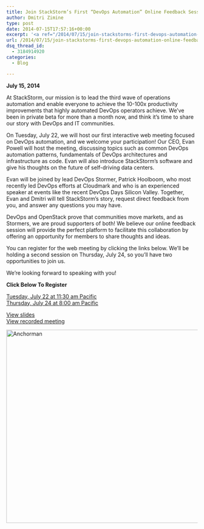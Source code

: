 ```yaml
---
title: Join StackStorm’s First “DevOps Automation” Online Feedback Session July 22
author: Dmitri Zimine
type: post
date: 2014-07-15T17:57:16+00:00
excerpt: '<a ref="/2014/07/15/join-stackstorms-first-devops-automation-online-feedback-session-july-22/">READ MORE</a>'
url: /2014/07/15/join-stackstorms-first-devops-automation-online-feedback-session-july-22/
dsq_thread_id:
  - 3184914920
categories:
  - Blog

---
```

**July 15, 2014**

At StackStorm, our mission is to lead the third wave of operations automation and enable everyone to achieve the 10-100x productivity improvements that highly automated DevOps operators achieve. We’ve been in private beta for more than a month now, and think it’s time to share our story with DevOps and IT communities.

On Tuesday, July 22, we will host our first interactive web meeting focused on DevOps automation, and we welcome your participation! Our CEO, Evan Powell will host the meeting, discussing topics such as common DevOps automation patterns, fundamentals of DevOps architectures and infrastructure as code. Evan will also introduce StackStorm’s software and give his thoughts on the future of self-driving data centers.

Evan will be joined by lead DevOps Stormer, Patrick Hoolboom, who most recently led DevOps efforts at Cloudmark and who is an experienced speaker at events like the recent DevOps Days Silicon Valley. Together, Evan and Dmitri will tell StackStorm’s story, request direct feedback from you, and answer any questions you may have.

<!--more-->

DevOps and OpenStack prove that communities move markets, and as Stormers, we are proud supporters of both! We believe our online feedback session will provide the perfect platform to facilitate this collaboration by offering an opportunity for members to share thoughts and ideas.

You can register for the web meeting by clicking the links below. We’ll be holding a second session on Thursday, July 24, so you’ll have two opportunities to join us.

We’re looking forward to speaking with you!

**Click Below To Register**

<a href="http://stackstorm.com/meeting-registration-tuesday-july-22-1130-pdt/%20" target="_blank">Tuesday, July 22 at 11:30 am Pacific</a>  
<a href="http://stackstorm.com/online-feedback-session-thursday-july-24-800-pdt/" target="_blank">Thursday, July 24 at 8:00 am Pacific</a>

<a href="http://www.slideshare.net/StackStorm/stackstorm-devops-automation-webinar?utm_source=slideshow03&utm_medium=ssemail&utm_campaign=iupload_share_slideshow" target="_blank">View slides</a>  
<a href="http://meetingconnectsnh.adobeconnect.com/p3ixy721f1r/" target="_blank">View recorded meeting</a>

<img loading="lazy" class="alignnone size-full wp-image-632" src="http://stackstorm.com/wp/wp-content/uploads/2014/07/Anchorman.png" alt="Anchorman" width="598" height="508" />